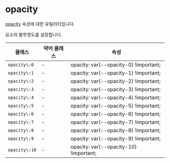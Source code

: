 # opacity

[opacity](https://developer.mozilla.org/en-US/docs/Web/CSS/opacity) 속성에 대한 유틸리티입니다.

요소의 불투명도를 설정합니다.

<table>
  <thead>
    <tr>
      <th scope="col">클래스</th>
      <th scope="col">약어 클래스</th>
      <th scope="col">속성</th>
    </tr>
  </thead>
  <tbody>
  <tr>
  <td><code>opacity\:0</code></td>
  <td class="blank">-</td>
  <td><span class="code">opacity: var(--opacity-0) !important;</span></td>
</tr>

<tr>
  <td><code>opacity\:1</code></td>
  <td class="blank">-</td>
  <td><span class="code">opacity: var(--opacity-1) !important;</span></td>
</tr>

<tr>
  <td><code>opacity\:2</code></td>
  <td class="blank">-</td>
  <td><span class="code">opacity: var(--opacity-2) !important;</span></td>
</tr>

<tr>
  <td><code>opacity\:3</code></td>
  <td class="blank">-</td>
  <td><span class="code">opacity: var(--opacity-3) !important;</span></td>
</tr>

<tr>
  <td><code>opacity\:4</code></td>
  <td class="blank">-</td>
  <td><span class="code">opacity: var(--opacity-4) !important;</span></td>
</tr>

<tr>
  <td><code>opacity\:5</code></td>
  <td class="blank">-</td>
  <td><span class="code">opacity: var(--opacity-5) !important;</span></td>
</tr>

<tr>
  <td><code>opacity\:6</code></td>
  <td class="blank">-</td>
  <td><span class="code">opacity: var(--opacity-6) !important;</span></td>
</tr>

<tr>
  <td><code>opacity\:7</code></td>
  <td class="blank">-</td>
  <td><span class="code">opacity: var(--opacity-7) !important;</span></td>
</tr>

<tr>
  <td><code>opacity\:8</code></td>
  <td class="blank">-</td>
  <td><span class="code">opacity: var(--opacity-8) !important;</span></td>
</tr>

<tr>
  <td><code>opacity\:9</code></td>
  <td class="blank">-</td>
  <td><span class="code">opacity: var(--opacity-9) !important;</span></td>
</tr>

<tr>
  <td><code>opacity\:10</code></td>
  <td class="blank">-</td>
  <td><span class="code">opacity: var(--opacity-10) !important;</span></td>
</tr>

  </tbody>

</table>

